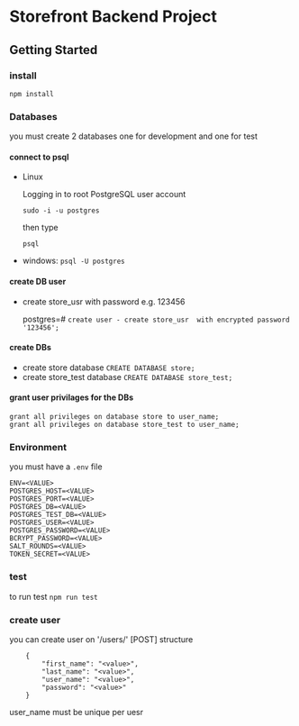 # Storefront Backend Project

## Getting Started

### install
 `npm install`

### Databases
you must create 2 databases one for development and one for test

#### connect to psql

- Linux

    Logging in to root PostgreSQL user account

    `sudo -i -u postgres`

    then type

    `psql`

- windows:      `psql -U postgres`

#### create DB user 
- create store_usr with password e.g. 123456
    
    postgres=#  `create user - create store_usr  with encrypted password '123456';`

#### create DBs
- create store database
`CREATE DATABASE store;`
- create store_test database
`CREATE DATABASE store_test;`

#### grant user privilages for the DBs
```
grant all privileges on database store to user_name;
grant all privileges on database store_test to user_name;
```



### Environment
you must have a `.env` file 
```
ENV=<VALUE>
POSTGRES_HOST=<VALUE>
POSTGRES_PORT=<VALUE>
POSTGRES_DB=<VALUE>
POSTGRES_TEST_DB=<VALUE>
POSTGRES_USER=<VALUE>
POSTGRES_PASSWORD=<VALUE>
BCRYPT_PASSWORD=<VALUE>
SALT_ROUNDS=<VALUE>
TOKEN_SECRET=<VALUE>
```
### test
to run test `npm run test`

### create user
you can create user on '/users/' [POST]
structure
```
    {
        "first_name": "<value>",
        "last_name": "<value>",
        "user_name": "<value>",
        "password": "<value>"
    }
```
user_name must be unique per uesr